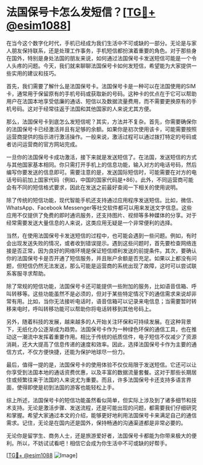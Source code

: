 # 法国保号卡怎么发短信？[[TG💪+ @esim1088](https://t.me/s/esim1088)]

在当今这个数字化时代，手机已经成为我们生活中不可或缺的一部分。无论是与家人朋友保持联系，还是处理工作事务，手机短信都扮演着重要的角色。对于那些身在国外，特别是身处法国的朋友来说，如何通过法国保号卡发送短信可能是一个令人头疼的问题。今天，我们就来聊聊法国保号卡如何发短信，希望能为大家提供一些实用的建议和技巧。

首先，我们需要了解什么是法国保号卡。法国保号卡是一种可以在法国使用的SIM卡，通常用于保留原有的手机号码或获取新的号码。这种卡的优点在于它可以帮助用户在法国本地享受低廉的通话、短信以及数据流量费用，而不需要更换原有的手机号码。这对于经常往返于法国和其他国家的人来说尤其方便。

那么，法国保号卡到底怎么发短信呢？其实，方法并不复杂。首先，你需要确保你的法国保号卡已经激活并且有足够的余额。如果你是初次使用该卡，可能需要按照运营商提供的指示进行激活操作。一般来说，激活过程可以通过拨打特定的号码或者访问运营商的官方网站完成。

一旦你的法国保号卡成功激活，接下来就是发送短信了。在法国，发送短信的方式与其他国家基本相同。你只需打开手机上的信息功能，输入对方的电话号码，然后编写你要发送的信息即可。需要注意的是，发送国际短信时，可能需要在对方的电话号码前加上国家代码（例如，中国的国家代码是+86）。此外，不同运营商可能会有不同的短信格式要求，因此在发送之前最好查阅一下相关的使用说明。

除了传统的短信功能，现代智能手机还支持通过应用程序发送短信。比如，微信、WhatsApp、Facebook Messenger等社交软件都可以用来发送文字信息。这些应用不仅提供了免费的即时通讯服务，还支持图片、视频等多种媒体的分享。对于经常需要发送大量信息的人来说，这类应用无疑是一个非常便利的选择。

当然，在使用法国保号卡发送短信的过程中，也可能会遇到一些问题。例如，有时会出现发送失败的情况，或者收到错误提示。遇到这些问题时，首先要检查网络连接是否正常，因为良好的网络环境是保证短信顺利发送的前提条件。其次，要确认你的法国保号卡是否开通了短信服务，并且账户余额是否充足。如果以上都没有问题，但短信仍然无法发送，那么可能是运营商的系统出现了故障，这时可以尝试联系客服寻求帮助。

除了常规的短信功能，法国保号卡还可能提供一些附加的服务，比如语音信箱、呼叫转移等。这些功能虽然不是必须的，但对于某些特定情况下的通信需求来说却非常有用。比如，当你无法接听电话时，语音信箱可以记录来电信息；当需要暂时转移来电时，呼叫转移功能可以帮助你将电话转移到其他号码上。

另外，随着科技的发展，越来越多的人开始关注环保和可持续发展。在这种背景下，无纸化办公逐渐成为趋势。法国保号卡作为一种绿色环保的通信工具，也在推动这一潮流中发挥着重要作用。相比于传统的纸质信件，电子短信不仅减少了资源消耗，还大大提高了信息传递的速度和效率。因此，选择法国保号卡作为主要的通信方式，不仅方便快捷，还能为保护地球尽一份力。

最后，值得一提的是，法国保号卡的使用体验不仅仅局限于发送短信。它还可以让你享受到法国本地的通话资费优惠，以及丰富的数据流量套餐。这对于那些长期居住或频繁往来于法国的人来说尤为重要。而且，许多法国保号卡还支持多语言界面，使得即使是初到法国的游客也能轻松上手。

综上所述，法国保号卡的短信功能虽然看似简单，但实际上涉及到了诸多细节和技术支持。无论是激活步骤、发送流程，还是可能出现的问题，都需要我们仔细研究和掌握。希望大家通过本文的介绍，能够更好地利用法国保号卡来满足自己的通信需求。记住，无论是在国内还是国外，保持畅通的沟通渠道都是非常必要的。

无论你是留学生、商务人士，还是旅游爱好者，法国保号卡都能为你带来极大的便利。所以，不妨试试看吧！相信它会成为你生活中不可或缺的好帮手。

[[TG💪+ @esim1088](https://t.me/s/esim1088) ![Image](https://i.postimg.cc/4NQfJmqS/Snipaste-2025-05-13-00-14-12.png)]